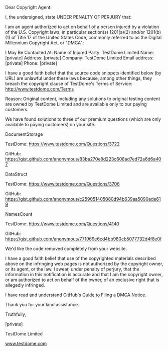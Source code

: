 Dear Copyright Agent:

I, the undersigned, state UNDER PENALTY OF PERJURY that:

I am an agent authorized to act on behalf of a person injured by a
violation of the U.S. Copyright laws, in particular section(s) 1201(a)(2)
and/or 1201(b)(1) of Title 17 of the United States Code, commonly referred
to as the Digital Millennium Copyright Act, or "DMCA";

I May Be Contacted At:
Name of Injured Party: TestDome Limited
Name: [private]
Address: [private]
Company: TestDome Limited
Email address: [private]
Phone: [private]

I have a good faith belief that the source code snippets identified below
(by URL) are unlawful under these laws because, among other things, they
breach the copyright clause of TestDome's Terms of Service:
http://www.testdome.com/Terms

Reason:
Original content, including any solutions to original testing content are
owned by TestDome Limited and are available only to our paying customers.

We have found solutions to three of our premium questions (which are only
available to paying customers) on your site.

DocumentStorage

TestDome: https://www.testdome.com/Questions/3722

GitHub: https://gist.github.com/anonymous/83ba270e8d223c608ad7ed72a6d6a407

DataStruct

TestDome: https://www.testdome.com/Questions/3706

GitHub: https://gist.github.com/anonymous/c259051405080d94b639aa5090ade619

NamesCount

TestDome: https://www.testdome.com/Questions/4140

GitHub: https://gist.github.com/anonymous/771969e6cd4bb980cb5077732d4f8e0f

We'd like the code removed completely from your website.

I have a good faith belief that use of the copyrighted materials described
above on the infringing web pages is not authorized by the copyright owner,
or its agent, or the law.
I swear, under penalty of perjury, that the information in this
notification is accurate and that I am the copyright owner, or am
authorized to act on behalf of the owner, of an exclusive right that is
allegedly infringed.

I have read and understand GitHub's Guide to Filing a DMCA Notice.

Thank you for your kind assistance.

Truthfully,

[private]

TestDome Limited

www.testdome.com
